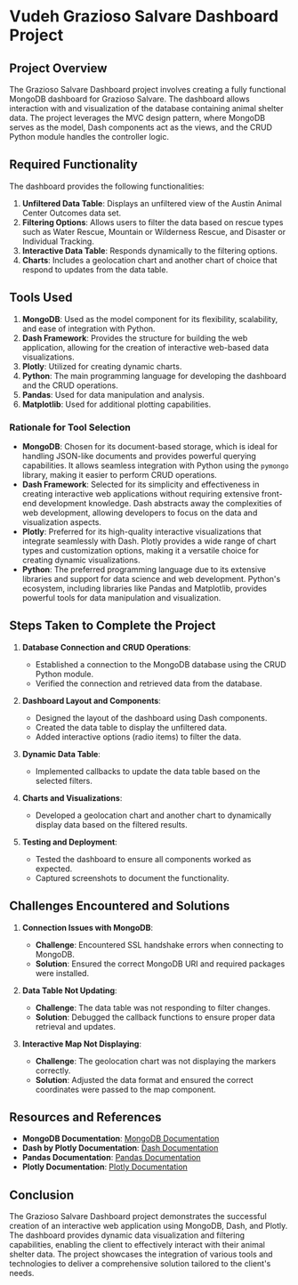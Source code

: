 # Vudeh Grazioso Salvare Dashboard Project

## Project Overview

The Grazioso Salvare Dashboard project involves creating a fully functional MongoDB dashboard for Grazioso Salvare. The dashboard allows interaction with and visualization of the database containing animal shelter data. The project leverages the MVC design pattern, where MongoDB serves as the model, Dash components act as the views, and the CRUD Python module handles the controller logic.

## Required Functionality

The dashboard provides the following functionalities:
1. **Unfiltered Data Table**: Displays an unfiltered view of the Austin Animal Center Outcomes data set.
2. **Filtering Options**: Allows users to filter the data based on rescue types such as Water Rescue, Mountain or Wilderness Rescue, and Disaster or Individual Tracking.
3. **Interactive Data Table**: Responds dynamically to the filtering options.
4. **Charts**: Includes a geolocation chart and another chart of choice that respond to updates from the data table.

## Tools Used

1. **MongoDB**: Used as the model component for its flexibility, scalability, and ease of integration with Python.
2. **Dash Framework**: Provides the structure for building the web application, allowing for the creation of interactive web-based data visualizations.
3. **Plotly**: Utilized for creating dynamic charts.
4. **Python**: The main programming language for developing the dashboard and the CRUD operations.
5. **Pandas**: Used for data manipulation and analysis.
6. **Matplotlib**: Used for additional plotting capabilities.

### Rationale for Tool Selection

- **MongoDB**: Chosen for its document-based storage, which is ideal for handling JSON-like documents and provides powerful querying capabilities. It allows seamless integration with Python using the `pymongo` library, making it easier to perform CRUD operations.
- **Dash Framework**: Selected for its simplicity and effectiveness in creating interactive web applications without requiring extensive front-end development knowledge. Dash abstracts away the complexities of web development, allowing developers to focus on the data and visualization aspects.
- **Plotly**: Preferred for its high-quality interactive visualizations that integrate seamlessly with Dash. Plotly provides a wide range of chart types and customization options, making it a versatile choice for creating dynamic visualizations.
- **Python**: The preferred programming language due to its extensive libraries and support for data science and web development. Python's ecosystem, including libraries like Pandas and Matplotlib, provides powerful tools for data manipulation and visualization.

## Steps Taken to Complete the Project

1. **Database Connection and CRUD Operations**:
   - Established a connection to the MongoDB database using the CRUD Python module.
   - Verified the connection and retrieved data from the database.

2. **Dashboard Layout and Components**:
   - Designed the layout of the dashboard using Dash components.
   - Created the data table to display the unfiltered data.
   - Added interactive options (radio items) to filter the data.

3. **Dynamic Data Table**:
   - Implemented callbacks to update the data table based on the selected filters.

4. **Charts and Visualizations**:
   - Developed a geolocation chart and another chart to dynamically display data based on the filtered results.

5. **Testing and Deployment**:
   - Tested the dashboard to ensure all components worked as expected.
   - Captured screenshots to document the functionality.

## Challenges Encountered and Solutions

1. **Connection Issues with MongoDB**:
   - **Challenge**: Encountered SSL handshake errors when connecting to MongoDB.
   - **Solution**: Ensured the correct MongoDB URI and required packages were installed.

2. **Data Table Not Updating**:
   - **Challenge**: The data table was not responding to filter changes.
   - **Solution**: Debugged the callback functions to ensure proper data retrieval and updates.

3. **Interactive Map Not Displaying**:
   - **Challenge**: The geolocation chart was not displaying the markers correctly.
   - **Solution**: Adjusted the data format and ensured the correct coordinates were passed to the map component.

## Resources and References

- **MongoDB Documentation**: [MongoDB Documentation](https://docs.mongodb.com/)
- **Dash by Plotly Documentation**: [Dash Documentation](https://dash.plotly.com/)
- **Pandas Documentation**: [Pandas Documentation](https://pandas.pydata.org/docs/)
- **Plotly Documentation**: [Plotly Documentation](https://plotly.com/python/)

## Conclusion

The Grazioso Salvare Dashboard project demonstrates the successful creation of an interactive web application using MongoDB, Dash, and Plotly. The dashboard provides dynamic data visualization and filtering capabilities, enabling the client to effectively interact with their animal shelter data. The project showcases the integration of various tools and technologies to deliver a comprehensive solution tailored to the client's needs.

